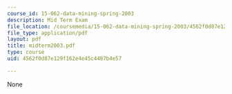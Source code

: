 ```yaml
---
course_id: 15-062-data-mining-spring-2003
description: Mid Term Exam
file_location: /coursemedia/15-062-data-mining-spring-2003/4562f0d87e129f162e4e45c4487b4e57_midterm2003.pdf
file_type: application/pdf
layout: pdf
title: midterm2003.pdf
type: course
uid: 4562f0d87e129f162e4e45c4487b4e57

---
```

None